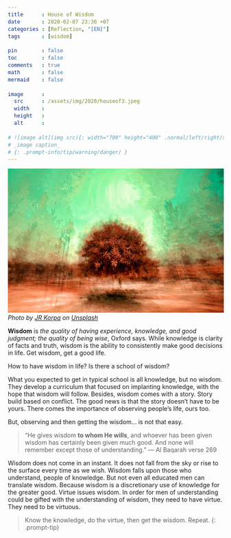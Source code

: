 ```yaml
---
title      : House of Wisdom
date       : 2020-02-07 23:30 +07
categories : [Reflection, "[EN]"]
tags       : [wisdom]

pin        : false
toc        : false
comments   : true
math       : false
mermaid    : false

image      :
  src      : /assets/img/2020/houseof3.jpeg
  width    : 
  height   : 
  alt      : 

# ![image alt](img src){: width="700" height="400" .normal/left/right/shadow}
# _image caption_
# {: .prompt-info/tip/warning/danger/ }
---
```


![](/assets/img/2020/houseof3.jpeg)
*Photo by [JR Korpa](https://unsplash.com/@korpa?utm_source=unsplash&utm_medium=referral&utm_content=creditCopyText) on [Unsplash](https://unsplash.com/?utm_source=unsplash&utm_medium=referral&utm_content=creditCopyText)*

**Wisdom** is _the quality of having experience, knowledge, and good judgment; the quality of being wise_, Oxford says. While knowledge is clarity of facts and truth, wisdom is the ability to consistently make good decisions in life. Get wisdom, get a good life.

How to have wisdom in life? Is there a school of wisdom?

What you expected to get in typical school is all knowledge, but no wisdom. They develop a curriculum that focused on implanting knowledge, with the hope that wisdom will follow. Besides, wisdom comes with a story. Story build based on conflict. The good news is that the story doesn’t have to be yours. There comes the importance of observing people’s life, ours too.

But, observing and then getting the wisdom… is not that easy.

> “He gives wisdom **to whom He wills**, and whoever has been given wisdom has certainly been given much good. And none will remember except those of understanding.” — Al Baqarah verse 269

Wisdom does not come in an instant. It does not fall from the sky or rise to the surface every time as we wish. Wisdom falls upon those who understand, people of knowledge. But not even all educated men can translate wisdom. Because wisdom is a discretionary use of knowledge for the greater good. Virtue issues wisdom. In order for men of understanding could be gifted with the understanding of wisdom, they need to have virtue. They need to be virtuous.

> Know the knowledge, do the virtue, then get the wisdom. Repeat.
> {: .prompt-tip}